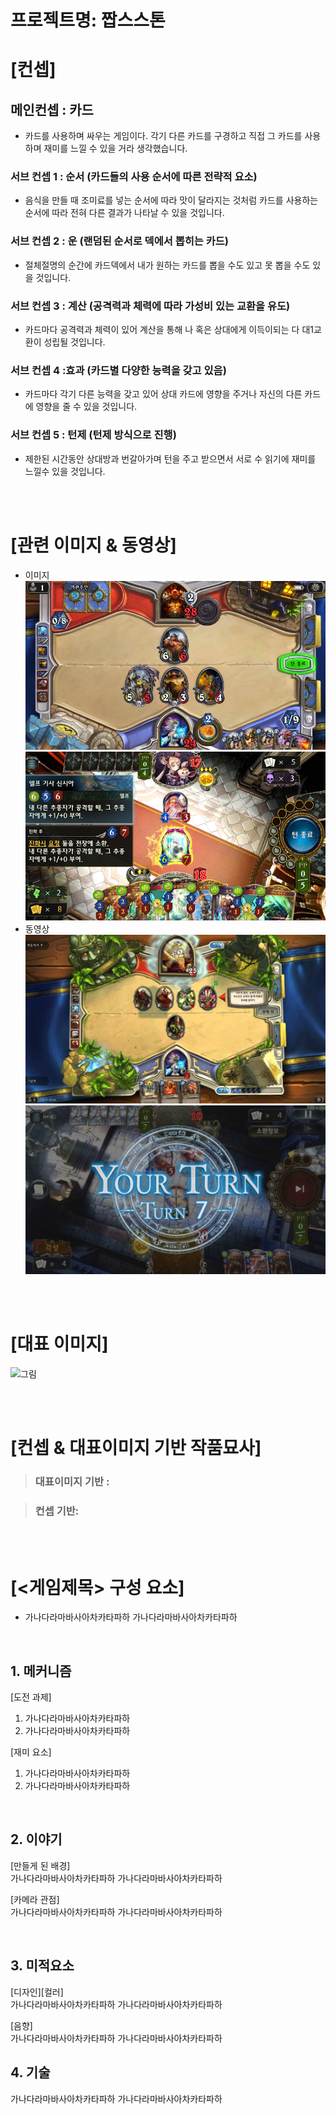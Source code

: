 # 프로젝트명: 짭스스톤

# [컨셉]

## 메인컨셉 : 카드

- 카드를 사용하며 싸우는 게임이다. 각기 다른 카드를 구경하고 직접 그 카드를 사용하며 재미를 느낄 수 있을 거라 생각했습니다.

### 서브 컨셉 1 : 순서 (카드들의 사용 순서에 따른 전략적 요소)

- 음식을 만들 때 조미료를 넣는 순서에 따라 맛이 달라지는 것처럼 카드를 사용하는 순서에 따라 전혀 다른 결과가 나타날 수 있을 것입니다.

### 서브 컨셉 2 : 운 (랜덤된 순서로 덱에서 뽑히는 카드)

- 절체절명의 순간에 카드덱에서 내가 원하는 카드를 뽑을 수도 있고 못 뽑을 수도 있을 것입니다.

### 서브 컨셉 3 : 계산 (공격력과 체력에 따라 가성비 있는 교환을 유도)

- 카드마다 공격력과 체력이 있어 계산을 통해 나 혹은 상대에게 이득이되는 다 대1교환이 성립될 것입니다.

### 서브 컨셉 4 :효과 (카드별 다양한 능력을 갖고 있음)

- 카드마다 각기 다른 능력을 갖고 있어 상대 카드에 영향을 주거나 자신의 다른 카드에 영향을 줄 수 있을 것입니다.

### 서브 컨셉 5 : 턴제 (턴제 방식으로 진행)

- 제한된 시간동안 상대방과 번갈아가며 턴을 주고 받으면서 서로 수 읽기에 재미를 느낄수 있을 것입니다.

<br><br>

# [관련 이미지 & 동영상]

- 이미지  
  <img src="./img/관련이미지1.jpg">
  <img src="./img/관련이미지2.jpg">
- 동영상
  [![](./img/그림1.jpg)](https://youtu.be/w_Gka6e31Es)
  [![](./img/그림2.jpg)](https://youtu.be/w_Gka6e31Es)

<br><br>

# [대표 이미지]

![그림](./img/그림.png)

<br><br>

# [컨셉 & 대표이미지 기반 작품묘사]

> ### 대표이미지 기반 :

> ### 컨셉 기반:

<br><br>

# [<게임제목> 구성 요소]

- 가나다라마바사아차카타파하 가나다라마바사아차카타파하

<br>

## 1. 메커니즘

[도전 과제]

1. 가나다라마바사아차카타파하
2. 가나다라마바사아차카타파하

[재미 요소]

1. 가나다라마바사아차카타파하
2. 가나다라마바사아차카타파하

<br>

## 2. 이야기

[만들게 된 배경]  
가나다라마바사아차카타파하 가나다라마바사아차카타파하

[카메라 관점]  
가나다라마바사아차카타파하 가나다라마바사아차카타파하

<br>

## 3. 미적요소

[디자인][컬러]  
가나다라마바사아차카타파하 가나다라마바사아차카타파하

[음향]  
가나다라마바사아차카타파하 가나다라마바사아차카타파하
<br>

## 4. 기술

가나다라마바사아차카타파하 가나다라마바사아차카타파하
